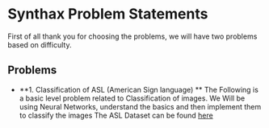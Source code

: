 # Synthax Problem Statements

First of all thank you for choosing the problems, we will have two problems based on difficulty.

## Problems

* **1. Classification of ASL (American Sign language) **
       The Following is a basic level problem related to Classification of images.
       We Will be using Neural Networks, understand the basics and then implement them to classify the images
       The ASL Dataset can be found [here](https://www.kaggle.com/grassknoted/asl-alphabet)
       
